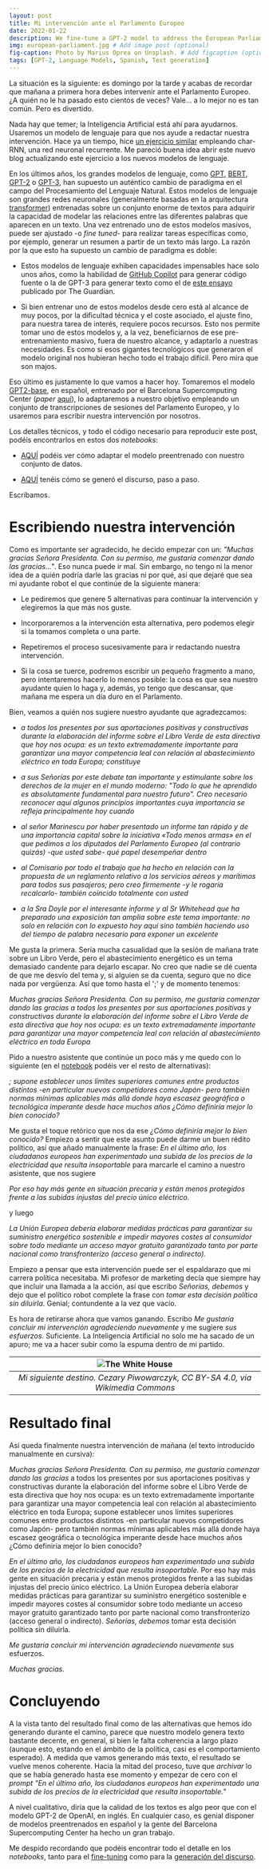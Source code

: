 ```yaml
---
layout: post
title: Mi intervención ante el Parlamento Europeo
date: 2022-01-22
description: We fine-tune a GPT-2 model to address the European Parliament
img: european-parliament.jpg # Add image post (optional)
fig-caption: Photo by Marius Oprea on Unsplash. # Add figcaption (optional)
tags: [GPT-2, Language Models, Spanish, Text generation]
---
```


La situación es la siguiente: es domingo por la tarde y acabas de recordar que mañana a primera hora debes intervenir ante el Parlamento Europeo. ¿A quién no le ha pasado esto cientos de veces? Vale... a lo mejor no es tan común. Pero es divertido.

Nada hay que temer; la Inteligencia Artificial está ahí para ayudarnos. Usaremos un modelo de lenguaje para que nos ayude a redactar nuestra intervención. Hace ya un tiempo, hice [un ejercicio similar](https://medium.com/biometric-vox/addresing-the-european-parliament-with-recurrent-neural-networks-59a1c59cedfd) empleando char-RNN, una red neuronal recurrente. Me pareció buena idea abrir este nuevo blog actualizando este ejercicio a los nuevos modelos de lenguaje.

En los últimos años, los grandes modelos de lenguaje, como [GPT](https://openai.com/blog/language-unsupervised/), [BERT](https://arxiv.org/abs/1810.04805), [GPT-2](https://openai.com/blog/better-language-models/) o [GPT-3](https://github.com/openai/gpt-3), han supuesto un auténtico cambio de paradigma en el campo del Procesamiento del Lenguaje Natural. Estos modelos de lenguaje son grandes redes neuronales (generalmente basadas en la arquitectura [transformer](https://arxiv.org/abs/1706.03762)) entrenadas sobre un conjunto enorme de textos para adquirir la capacidad de modelar las relaciones entre las diferentes palabras que aparecen en un texto. Una vez entrenado uno de estos modelos masivos, puede ser ajustado -o _fine tuned_- para realizar tareas específicas como, por ejemplo, generar un resumen a partir de un texto más largo. La razón por la que esto ha supuesto un cambio de paradigma es doble:

- Estos modelos de lenguaje exhiben capacidades impensables hace solo unos años, como la habilidad de [GitHub Copilot](https://copilot.github.com/) para generar código fuente o la de GPT-3 para generar texto como el de [este ensayo](https://www.theguardian.com/commentisfree/2020/sep/08/robot-wrote-this-article-gpt-3) publicado por The Guardian.

- Si bien entrenar uno de estos modelos desde cero está al alcance de muy pocos, por la dificultad técnica y el coste asociado, el ajuste fino, para nuestra tarea de interés, requiere pocos recursos. Esto nos permite tomar uno de estos modelos y, a la vez, beneficiarnos de ese pre-entrenamiento masivo, fuera de nuestro alcance, y adaptarlo a nuestras necesidades. Es como si esos gigantes tecnológicos que generaron el modelo original nos hubieran hecho todo el trabajo difícil. Pero mira que son majos.

Eso último es justamente lo que vamos a hacer hoy. Tomaremos el modelo [GPT2-base](https://huggingface.co/PlanTL-GOB-ES/gpt2-base-bne), en español, entrenado por el Barcelona Supercomputing Center (*paper* [aquí](https://arxiv.org/abs/2107.07253)), lo adaptaremos a nuestro objetivo empleando un conjunto de transcripciones de sesiones del Parlamento Europeo, y lo usaremos para escribir nuestra intervención por nosotros.

Los detalles técnicos, y todo el código necesario para reproducir este post, podéis encontrarlos en estos dos *notebooks*:

- [AQUÍ](https://github.com/RobertoFont/Blog/blob/main/notebooks/2022-01-22-PlanTL_GPT2_base_finetune_Europarl.ipynb) podéis ver cómo adaptar el modelo preentrenado con nuestro conjunto de datos.

- [AQUÍ](https://github.com/RobertoFont/Blog/blob/main/notebooks/2022-01-22-EuropeanParliament_DiscourseGeneration.ipynb) tenéis cómo se generó el discurso, paso a paso.

Escribamos.

# Escribiendo nuestra intervención

Como es importante ser agradecido, he decido empezar con un: *"Muchas gracias Señora Presidenta. Con su permiso, me gustaría comenzar dando las gracias..."*. Eso nunca puede ir mal. Sin embargo, no tengo ni la menor idea de a quién podría darle las gracias ni por qué, así que dejaré que sea mi ayudante robot el que continúe de la siguiente manera:

- Le pediremos que genere 5 alternativas para continuar la intervención y elegiremos la que más nos guste.

- Incorporaremos a la intervención esta alternativa, pero podemos elegir si la tomamos completa o una parte.

- Repetiremos el proceso sucesivamente para ir redactando nuestra intervención.

- Si la cosa se tuerce, podremos escribir un pequeño fragmento a mano, pero intentaremos hacerlo lo menos posible: la cosa es que sea nuestro ayudante quien lo haga y, además, yo tengo que descansar, que mañana me espera un día duro en el Parlamento.

Bien, veamos a quién nos sugiere nuestro ayudante que agradezcamos:

- *a todos los presentes por sus aportaciones positivas y constructivas durante la elaboración del informe sobre el Libro Verde de esta directiva que hoy nos ocupa: es un texto extremadamente importante para garantizar una mayor competencia leal con relación al abastecimiento eléctrico en toda Europa; constituye*

- *a sus Señorías por este debate tan importante y estimulante sobre los derechos de la mujer en el mundo moderno: "Todo lo que he aprendido es absolutamente fundamental para nuestro futuro". Creo necesario reconocer aquí algunos principios importantes cuya importancia se refleja principalmente hoy cuando*

- *al señor Marinescu por haber presentado un informe tan rápido y de una importancia capital sobre la iniciativa «Todo menos armas» en el que pedimos a los diputados del Parlamento Europeo (al contrario quizás) -que usted sabe- qué papel desempeñar dentro*

- *al Comisario por todo el trabajo que ha hecho en relación con la propuesta de un reglamento relativo a los servicios aéreos y marítimos para todos sus pasajeros; pero creo firmemente -y le rogaría recalcarlo- también coincido totalmente con usted*

- *a la Sra Doyle por el interesante informe y al Sr Whitehead que ha preparado una exposición tan amplia sobre este tema importante: no solo en relación con lo expuesto hoy aquí sino también haciendo uso del tiempo de palabra necesario para exponer un excelente*

Me gusta la primera. Sería mucha casualidad que la sesión de mañana trate sobre un Libro Verde, pero el abastecimiento energético es un tema demasiado candente para dejarlo escapar. No creo que nadie se dé cuenta de que me desvío del tema y, si alguien se da cuenta, seguro que no dice nada por vergüenza. Así que tomo hasta el ';' y de momento tenemos:

*Muchas gracias Señora Presidenta. Con su permiso, me gustaría comenzar dando las gracias a todos los presentes por sus aportaciones positivas y constructivas durante la elaboración del informe sobre el Libro Verde de esta directiva que hoy nos ocupa: es un texto extremadamente importante para garantizar una mayor competencia leal con relación al abastecimiento eléctrico en toda Europa*

Pido a nuestro asistente que continúe un poco más y me quedo con lo siguiente (en el [notebook](https://github.com/RobertoFont/Blog/blob/main/notebooks/2022-01-22-EuropeanParliament_DiscourseGeneration.ipynb) podéis ver el resto de alternativas):

 *; supone establecer unos límites superiores comunes entre productos distintos -en particular nuevos competidores como Japón- pero también normas mínimas aplicables más allá donde haya escasez geográfica o tecnológica imperante desde hace muchos años ¿Cómo definiría mejor lo bien conocido?*

Me gusta el toque retórico que nos da ese *¿Cómo definiría mejor lo bien conocido?* Empiezo a sentir que este asunto puede darme un buen rédito político, así que añado manualmente la frase: *En el último año, los ciudadanos europeos han experimentado una subida de los precios de la electricidad que resulta insoportable* para marcarle el camino a nuestro asistente, que nos sugiere

*Por eso hay más gente en situación precaria y están menos protegidos frente a las subidas injustas del precio único eléctrico.*

y luego

*La Unión Europea debería elaborar medidas prácticas para garantizar su suministro energético sostenible e impedir mayores costes al consumidor sobre todo mediante un acceso mayor gratuito garantizado tanto por parte nacional como transfronterizo (acceso general o indirecto).*

Empiezo a pensar que esta intervención puede ser el espaldarazo que mi carrera política necesitaba. Mi profesor de marketing decía que siempre hay que incluir una llamada a la acción, así que escribo *Señorías, debemos* y dejo que el político robot complete la frase con *tomar esta decisión política sin diluirla*. Genial; contundente a la vez que vacío.

Es hora de retirarse ahora que vamos ganando. Escribo *Me gustaría concluir mi intervención agradeciendo nuevamente* y me sugiere *sus esfuerzos*. Suficiente. La Inteligencia Artificial no solo me ha sacado de un apuro; me va a hacer subir como la espuma dentro de mi partido.

| ![The White House](https://upload.wikimedia.org/wikipedia/commons/e/e1/White_House_Washington.JPG) |
|:--------------------------------------------------------------------------------------------------:|
| *Mi siguiente destino. Cezary Piwowarczyk, CC BY-SA 4.0, via Wikimedia Commons*                    |

# Resultado final

Así queda finalmente nuestra intervención de mañana (el texto introducido manualmente en cursiva):

*Muchas gracias Señora Presidenta. Con su permiso, me gustaría comenzar dando las gracias* a todos los presentes por sus aportaciones positivas y constructivas durante la elaboración del informe sobre el Libro Verde de esta directiva que hoy nos ocupa: es un texto extremadamente importante para garantizar una mayor competencia leal con relación al abastecimiento eléctrico en toda Europa; supone establecer unos límites superiores comunes entre productos distintos -en particular nuevos competidores como Japón- pero también normas mínimas aplicables más allá donde haya escasez geográfica o tecnológica imperante desde hace muchos años ¿Cómo definiría mejor lo bien conocido?

*En el último año, los ciudadanos europeos han experimentado una subida de los precios de la electricidad que resulta insoportable.* Por eso hay más gente en situación precaria y están menos protegidos frente a las subidas injustas del precio único eléctrico. La Unión Europea debería elaborar medidas prácticas para garantizar su suministro energético sostenible e impedir mayores costes al consumidor sobre todo mediante un acceso mayor gratuito garantizado tanto por parte nacional como transfronterizo (acceso general o indirecto). *Señorías, debemos* tomar esta decisión política sin diluirla. 

*Me gustaría concluir mi intervención agradeciendo nuevamente* sus esfuerzos.

*Muchas gracias.*

# Concluyendo

A la vista tanto del resultado final como de las alternativas que hemos ido generando durante el camino, parece que nuestro modelo genera texto bastante decente, en general, si bien le falta coherencia a largo plazo (aunque esto, estando en el ámbito de la política, casi es el comportamiento esperado). A medida que vamos generando más texto, el resultado se vuelve menos coherente. Hacia la mitad del proceso, tuve que *archivar* lo que se había generado hasta ese momento y empezar de cero con el *prompt* *"En el último año, los ciudadanos europeos han experimentado una subida de los precios de la electricidad que resulta insoportable.*"

A nivel cualitativo, diría que la calidad de los textos es algo peor que con el modelo GPT-2 de OpenAI, en inglés. En cualquier caso, es genial disponer de modelos preentrenados en español y la gente del Barcelona Supercomputing Center ha hecho un gran trabajo.

Me despido recordando que podéis encontrar todo el detalle en los *notebooks*, tanto para el [fine-tuning](https://github.com/RobertoFont/Blog/blob/main/notebooks/2022-01-22-PlanTL_GPT2_base_finetune_Europarl.ipynb) como para la [generación del discurso](https://github.com/RobertoFont/Blog/blob/main/notebooks/2022-01-22-EuropeanParliament_DiscourseGeneration.ipynb).
